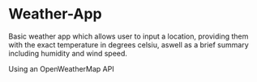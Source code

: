 # Weather-App

Basic weather app which allows user to input a location, providing them with the exact temperature in degrees celsiu, aswell as a brief summary including humidity and wind speed.

Using an OpenWeatherMap API 

